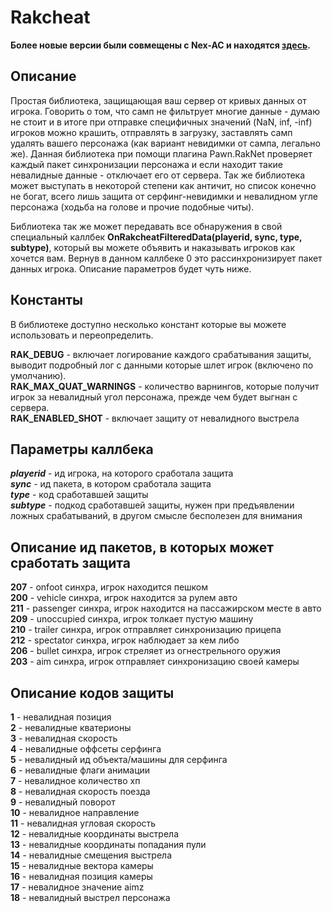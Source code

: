 # Rakcheat

**Более новые версии были совмещены с Nex-AC и находятся [здесь](https://github.com/f0Re3t/nex-ac_rakcheat).**

## Описание
Простая библиотека, защищающая ваш сервер от кривых данных от игрока. Говорить о том, что самп не фильтрует многие данные - думаю не стоит и в итоге при отправке специфичных значений (NaN, inf, -inf) игроков можно крашить, отправлять в загрузку, заставлять самп удалять вашего персонажа (как вариант невидимки от сампа, легально же). Данная библиотека при помощи плагина Pawn.RakNet проверяет каждый пакет синхронизации персонажа и если находит такие невалидные данные - отключает его от сервера. Так же библиотека может выступать в некоторой степени как античит, но список конечно не богат, всего лишь защита от серфинг-невидимки и невалидном угле персонажа (ходьба на голове и прочие подобные читы).

Библиотека так же может передавать все обнаружения в свой специальный каллбек **OnRakcheatFilteredData(playerid, sync, type, subtype)**, который вы можете объявить и наказывать игроков как хочется вам. Вернув в данном каллбеке 0 это рассинхронизирует пакет данных игрока. Описание параметров будет чуть ниже.

## Константы
В библиотеке доступно несколько констант которые вы можете использовать и переопределить.

**RAK_DEBUG** - включает логирование каждого срабатывания защиты, выводит подробный лог с данными которые шлет игрок (включено по умолчанию).  
**RAK_MAX_QUAT_WARNINGS** - количество варнингов, которые получит игрок за невалидный угол персонажа, прежде чем будет выгнан с сервера.  
**RAK_ENABLED_SHOT** - включает защиту от невалидного выстрела

## Параметры каллбека
***playerid*** - ид игрока, на которого сработала защита  
***sync*** - ид пакета, в котором сработала защита  
***type*** - код сработавшей защиты  
***subtype*** - подкод сработавшей защиты, нужен при предъявлении ложных срабатываний, в другом смысле бесполезен для внимания

## Описание ид пакетов, в которых может сработать защита
**207** - onfoot синхра, игрок находится пешком  
**200** - vehicle синхра, игрок находится за рулем авто  
**211** - passenger синхра, игрок находится на пассажирском месте в авто  
**209** - unoccupied синхра, игрок толкает пустую машину  
**210** - trailer синхра, игрок отправляет синхронизацию прицепа  
**212** - spectator синхра, игрок наблюдает за кем либо  
**206** - bullet синхра, игрок стреляет из огнестрельного оружия  
**203** - aim синхра, игрок отправляет синхронизацию своей камеры

## Описание кодов защиты
**1** - невалидная позиция  
**2** - невалидные кватерионы  
**3** - невалидная скорость  
**4** - невалидные оффсеты серфинга  
**5** - невалидный ид объекта/машины для серфинга  
**6** - невалидные флаги анимации  
**7** - невалидное количество хп  
**8** - невалидная скорость поезда  
**9** - невалидный поворот  
**10** - невалидное направление  
**11** - невалидная угловая скорость  
**12** - невалидные координаты выстрела  
**13** - невалидные координаты попадания пули  
**14** - невалидные смещения выстрела  
**15** - невалидные вектора камеры  
**16** - невалидная позиция камеры  
**17** - невалидное значение aimz  
**18** - невалидный выстрел персонажа
